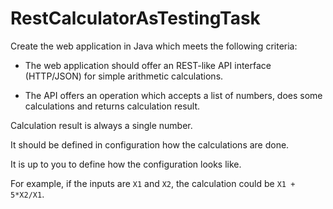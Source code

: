 # RestCalculatorAsTestingTask

Create the web application in Java which meets the following criteria:

* The web application should offer an REST-like API interface (HTTP/JSON) for simple arithmetic calculations.

* The API offers an operation which accepts a list of numbers, does some calculations and returns calculation result.

Calculation result is always a single number.

It should be defined in configuration how the calculations are done.

It is up to you to define how the configuration looks like.


For example, if the inputs are `X1` and `X2`, the calculation could be `X1 + 5*X2/X1`.

